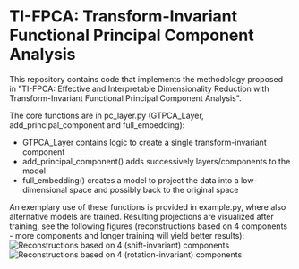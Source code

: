 # TI-FPCA: Transform-Invariant Functional Principal Component Analysis

This repository contains code that implements the methodology proposed in 
"TI-FPCA: Effective and Interpretable Dimensionality Reduction with 
Transform-Invariant Functional Principal Component Analysis". 

The core functions are in pc_layer.py (GTPCA_Layer, add_principal_component and 
full_embedding):
- GTPCA_Layer contains logic to create a single transform-invariant component
- add_principal_component() adds successively layers/components to the model
- full_embedding() creates a model to project the data into a low-dimensional 
space and possibly back to the original space

An exemplary use of these functions is provided in example.py, where also 
alternative models are trained. Resulting projections are visualized after 
training, see the following figures (reconstructions based on 4 components - 
more components and longer training will yield better results):
![Reconstructions based on 4 (shift-invariant) components](imgs/shift_4.png)
![Reconstructions based on 4 (rotation-invariant) components](imgs/rotation_4.png)
